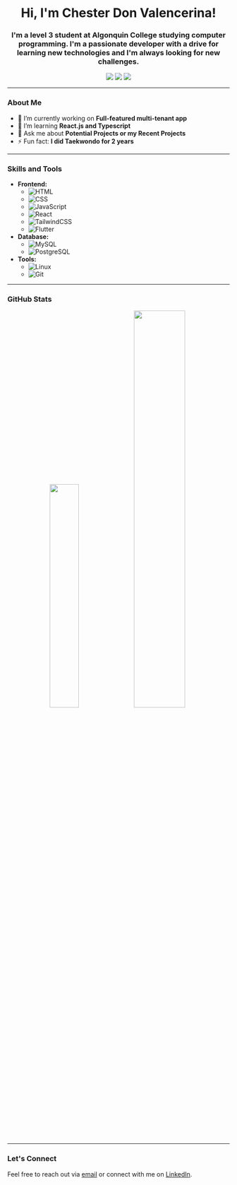 <h1 align="center">Hi, I'm Chester Don Valencerina!</h1>
<h3 align="center">I'm a level 3 student at Algonquin College studying computer programming. I'm a passionate developer with a drive for learning new technologies and I'm always looking for new challenges. </h3>

<p align="center">
  <a href="https://react-tailwind-portfolio-nu.vercel.app/" target="_blank"><img src="https://img.shields.io/badge/Portfolio-000?style=for-the-badge&logo=vercel&logoColor=white" /></a>
  <a href="mailto:vale0192@algonquinlive.com"><img src="https://img.shields.io/badge/Email-D14836?style=for-the-badge&logo=gmail&logoColor=white" /></a>
  <a href="www.linkedin.com/in/chestervalencerina"><img src="https://img.shields.io/badge/LinkedIn-0A66C2?style=for-the-badge&logo=linkedin&logoColor=white" /></a>
</p>

---

### About Me

- 🔭 I’m currently working on **Full-featured multi-tenant app**
- 🌱 I’m learning **React.js and Typescript**
- 💬 Ask me about **Potential Projects or my Recent Projects**
- ⚡ Fun fact: **I did Taekwondo for 2 years**

---

### Skills and Tools

- **Frontend:**
  - ![HTML](https://img.shields.io/badge/HTML-E34F26?style=flat-square&logo=html5&logoColor=white)
  - ![CSS](https://img.shields.io/badge/CSS-1572B6?style=flat-square&logo=css3&logoColor=white)
  - ![JavaScript](https://img.shields.io/badge/JavaScript-F7DF1E?style=flat-square&logo=javascript&logoColor=black)
  - ![React](https://img.shields.io/badge/React-20232A?style=flat-square&logo=react&logoColor=61DAFB)
  - ![TailwindCSS](https://img.shields.io/badge/TailwindCSS-38B2AC?style=flat-square&logo=tailwind-css&logoColor=white)
  - ![Flutter](https://img.shields.io/badge/Flutter-02569B?style=for-the-badge&logo=flutter&logoColor=white)
- **Database:**
  - ![MySQL](https://img.shields.io/badge/MySQL-4479A1?style=flat-square&logo=mysql&logoColor=white)
  - ![PostgreSQL](https://img.shields.io/badge/PostgreSQL-316192?style=for-the-badge&logo=postgresql&logoColor=white)
- **Tools:**
  - ![Linux](https://img.shields.io/badge/Linux-FCC624?style=for-the-badge&logo=linux&logoColor=black)
  - ![Git](https://img.shields.io/badge/GIT-E44C30?style=for-the-badge&logo=git&logoColor=white)

---

### GitHub Stats

<p align="center">
  <img src="https://github-readme-stats.vercel.app/api/top-langs/?username=cdv188&layout=compact&theme=tokyonight" width="36%" />
  <img src="https://github-readme-stats.vercel.app/api?username=cdv188&show_icons=true&theme=tokyonight" width="48%" />
</p>

---

### Let's Connect

Feel free to reach out via [email](mailto:vale0192@algonquinlive.com) or connect with me on [LinkedIn](www.linkedin.com/in/chestervalencerina).
